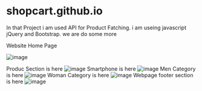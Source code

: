 # shopcart.github.io
In that Project  i am used API for Product Fatching. i am useing javascript jQuery and Bootstrap.
we are do some more

Website Home Page 

![image](https://user-images.githubusercontent.com/67285213/220567835-8b39f5c9-8ed7-4c44-b763-c8bd7ff2607a.png)

Produc Section is here
![image](https://user-images.githubusercontent.com/67285213/220568073-b9a4e139-8a75-49da-ad00-7f709d9d24e7.png)
Smartphone is here 
![image](https://user-images.githubusercontent.com/67285213/220568163-74c4d82b-12b9-4c58-8fdb-416883a5bcce.png)
Men Category is here
![image](https://user-images.githubusercontent.com/67285213/220568280-38fb1fdf-03c8-4a07-b8b6-3231c9b32c6e.png)
Woman Category is here
![image](https://user-images.githubusercontent.com/67285213/220568409-c5b992ec-f243-4dc4-8663-c3acbfef5e80.png)
Webpage footer section is here
![image](https://user-images.githubusercontent.com/67285213/220568516-c8cc4cde-acb0-413a-b530-6d7ea0eb7f39.png)


